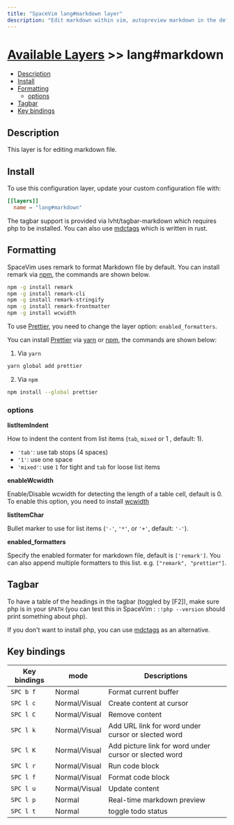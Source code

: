 ```yaml
---
title: "SpaceVim lang#markdown layer"
description: "Edit markdown within vim, autopreview markdown in the default browser, with this layer you can also format markdown files."
---
```


# [Available Layers](../../) >> lang#markdown

<!-- vim-markdown-toc GFM -->

- [Description](#description)
- [Install](#install)
- [Formatting](#formatting)
  - [options](#options)
- [Tagbar](#tagbar)
- [Key bindings](#key-bindings)

<!-- vim-markdown-toc -->

## Description

This layer is for editing markdown file.

## Install

To use this configuration layer, update your custom configuration file with:

```toml
[[layers]]
  name = "lang#markdown"
```

The tagbar support is provided via lvht/tagbar-markdown which requires php to be installed. You can also use [mdctags](https://github.com/wsdjeg/mdctags.rs)
which is written in rust.

## Formatting

SpaceVim uses remark to format Markdown file by default.
You can install remark via [npm](https://www.npmjs.com/get-npm), the commands are shown below.

```sh
npm -g install remark
npm -g install remark-cli
npm -g install remark-stringify
npm -g install remark-frontmatter
npm -g install wcwidth
```

To use [Prettier](https://github.com/prettier/prettier),
you need to change the layer option: `enabled_formatters`.

You can install [Prettier](https://github.com/prettier/prettier) via [yarn](https://yarnpkg.com/lang/zh-hans/docs/install/#windows-stable) or [npm](https://www.npmjs.com/get-npm), the commands are shown below:

1. Via `yarn`

```sh
yarn global add prettier
```

2. Via `npm`

```sh
npm install --global prettier
```

### options

**listItemIndent**

How to indent the content from list items (`tab`, `mixed` or 1 , default: 1).

- `'tab'`: use tab stops (4 spaces)
- `'1'`: use one space
- `'mixed'`: use `1` for tight and `tab` for loose list items

**enableWcwidth**

Enable/Disable wcwidth for detecting the length of a table cell, default is 0. To enable this option, you need to install [wcwidth](https://www.npmjs.com/package/wcwidth)

**listItemChar**

Bullet marker to use for list items (`'-'`, `'*'`, or `'+'`, default: `'-'`).

**enabled_formatters**

Specify the enabled formater for markdown file, default is `['remark']`. You can also append multiple formatters to this list. e.g. `["remark", "prettier"]`.

## Tagbar

To have a table of the headings in the tagbar (toggled by [F2]), make sure php is in your `$PATH` (you can test this in SpaceVim : `:!php --version` should print something about php).

If you don't want to install php, you can use [mdctags](https://github.com/wsdjeg/mdctags.rs) as an alternative.

## Key bindings

| Key bindings | mode          | Descriptions                                           |
| ------------ | ------------- | ------------------------------------------------------ |
| `SPC b f`    | Normal        | Format current buffer                                  |
| `SPC l c`    | Normal/Visual | Create content at cursor                               |
| `SPC l C`    | Normal/Visual | Remove content                                         |
| `SPC l k`    | Normal/Visual | Add URL link for word under cursor or slected word     |
| `SPC l K`    | Normal/Visual | Add picture link for word under cursor or slected word |
| `SPC l r`    | Normal/Visual | Run code block                                      |
| `SPC l f`    | Normal/Visual | Format code block                                      |
| `SPC l u`    | Normal/Visual | Update content                                         |
| `SPC l p`    | Normal        | Real-time markdown preview                             |
| `SPC l t`    | Normal        | toggle todo status                                     |
